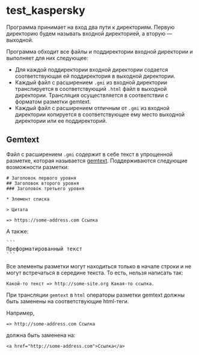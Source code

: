 # test_kaspersky

Программа принимает на вход два пути к директориям. 
Первую директорию будем называть входной директорией, а вторую — выходной.

Программа обходит все файлы и поддиректории входной директории и выполняет для них следующее:
* Для каждой поддиректории входной директории содается соответствующая ей поддиректория в выходной директории.
* Каждый файл с расширением `.gmi` из входной директории транслируется в соответствующий `.html` файл в 
выходной директории. Трансляция осуществляется в соответствии с форматом разметки gemtext.
* Каждый файл с расширением отличным от `.gmi` из входной директории копируется
в соответствующее ему место выходной директории или ее поддиректорий.

## Gemtext

Файл с расширением `.gmi` содержит в себе текст в упрощенной разметке, 
которая называется [gemtext](https://gemini.circumlunar.space/docs/ru/gemtext.gmi). 
Поддерживаются следующие возможности разметки:
```
# Заголовок первого уровня
## Заголовок второго уровня
### Заголовок третьего уровня

* Элемент списка

> Цитата

=> https://some-address.com Ссылка
```

А также:
<pre>
```
Преформатированный текст
```
</pre>

Все элементы разметки могут находиться только в начале строки и не могут встречаться в середине текста. 
То есть, нельзя написать так:
```
Какой-то текст => http://some-site.org Какая-то ссылка.
```

При трансляции `gemtext` в `html` операторы разметки gemtext должны быть заменены на соответствующие html-теги.

Например,
```
=> http://some-address.com Ссылка
```
должна быть заменена на:
```
<a href="http://some-address.com">Ссылка</a>
```
